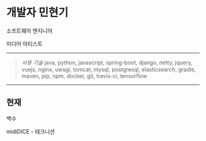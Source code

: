 # 개발자 민현기

소프트웨어 엔지니어

미디어 아티스트

---

> <cite>사용 기술</cite>
> java, python, javascript, spring-boot, django, netty, jquery, vuejs, nginx,
uwsgi, tomcat, mysql, postgresql, elasticsearch, gradle, maven, pip, npm,
docker, git, travis-ci, tensorflow


---

## 현재

백수

midiDICE - 테크니션
